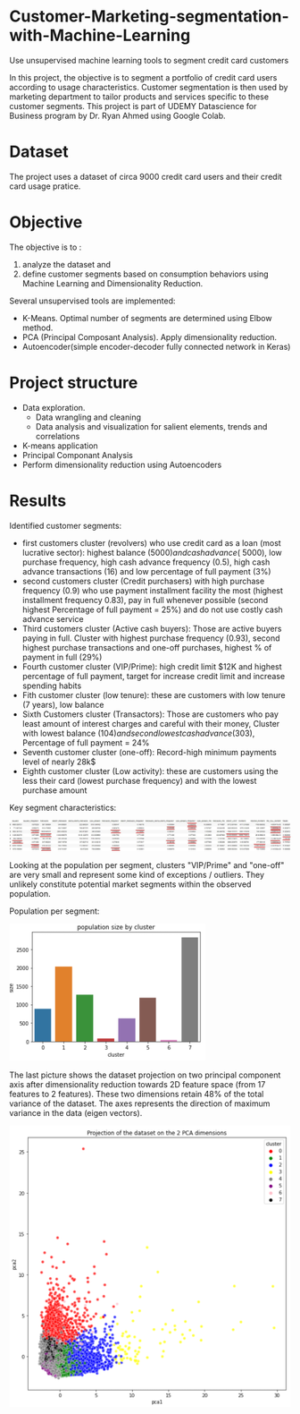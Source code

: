 # Customer-Marketing-segmentation-with-Machine-Learning
Use unsupervised machine learning tools to segment credit card customers

In this project, the objective is to segment a portfolio of credit card users according to usage characteristics. Customer segmentation is then used by marketing department to tailor products and services specific to these customer segments. This project is part of UDEMY Datascience for Business program by Dr. Ryan Ahmed using Google Colab.

# Dataset
The project uses a dataset of circa 9000 credit card users and their credit card usage pratice.

# Objective
The objective is to :
1) analyze the dataset and 
2) define customer segments based on consumption behaviors using Machine Learning and Dimensionality Reduction.

Several unsupervised tools are implemented:
- K-Means. Optimal number of segments are determined using Elbow method.
- PCA (Principal Composant Analysis). Apply dimensionality reduction.
- Autoencoder(simple encoder-decoder fully connected network in Keras)

# Project structure
- Data exploration.
  - Data wrangling and cleaning
  - Data analysis and visualization for salient elements, trends and correlations
- K-means application
- Principal Componant Analysis
- Perform dimensionality reduction using Autoencoders

# Results

Identified customer segments:
- first customers cluster (revolvers) who use credit card as a loan (most lucrative sector): highest balance ($5000) and cash advance (~$5000), low purchase frequency, high cash advance frequency (0.5), high cash advance transactions (16) and low percentage of full payment (3%)
- second customers cluster (Credit purchasers) with high purchase frequency (0.9) who use payment installment facility the most (highest installment frequency 0.83), pay in full whenever possible (second highest Percentage of full payment = 25%) and do not use costly cash advance service
- Third customers cluster (Active cash buyers): Those are active buyers paying in full. Cluster with highest purchase frequency (0.93), second highest purchase transactions and one-off purchases, highest % of payment in full (29%)
- Fourth customer cluster (VIP/Prime): high credit limit $12K and highest percentage of full payment, target for increase credit limit and increase spending habits
- Fith customer cluster (low tenure): these are customers with low tenure (7 years), low balance
- Sixth Customers cluster (Transactors): Those are customers who pay least amount of interest charges and careful with their money, Cluster with lowest balance ($104) and second lowest cash advance ($303), Percentage of full payment = 24%
- Seventh customer cluster (one-off): Record-high minimum payments level of nearly 28k$
- Eighth customer cluster (Low activity): these are customers using the less their card (lowest purchase frequency) and with the lowest purchase amount

Key segment characteristics:

![](asset/segments.jpg)

Looking at the population per segment, clusters "VIP/Prime" and "one-off" are very small and represent some kind of exceptions / outliers. They unlikely constitute potential market segments within the observed population.

Population per segment:

![](asset/population.png)

The last picture shows the dataset projection on two principal component axis after dimensionality reduction towards 2D feature space (from 17 features to 2 features). These two dimensions retain 48% of the total variance of the dataset. The axes represents the direction of maximum variance in the data (eigen vectors).


![](asset/pca.png)
